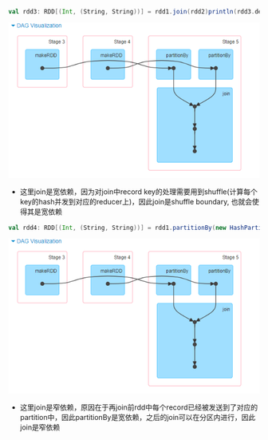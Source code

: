 ```scala
val rdd3: RDD[(Int, (String, String))] = rdd1.join(rdd2)println(rdd3.dependencies)
```

![img](rsrc/hw/unknown.png)

- 这里join是宽依赖，因为对join中record key的处理需要用到shuffle(计算每个key的hash并发到对应的reducer上)，因此join是shuffle boundary, 也就会使得其是宽依赖



```scala
val rdd4: RDD[(Int, (String, String))] = rdd1.partitionBy(new HashPartitioner(3)).join(rdd2.partitionBy(newHashPartitioner(3)))
```

![img](rsrc/hw/unknown.png)

- 这里join是窄依赖，原因在于再join前rdd中每个record已经被发送到了对应的partition中，因此partitionBy是宽依赖，之后的join可以在分区内进行，因此join是窄依赖